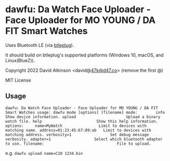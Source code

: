 
# dawfu: Da Watch Face Uploader - Face Uploader for MO YOUNG / DA FIT Smart Watches

Uses Bluetooth LE (via [btleplug](https://docs.rs/btleplug/latest/btleplug/)). 

It should build on btleplug's supported platforms (Windows 10, macOS, and Linux(BlueZ)).

Copyright 2022 David Atkinson <david@47k@d47.co> (remove the first @)

MIT License

## Usage
`
dawfu: Da Watch Face Uploader - Face Uploader for MO YOUNG / DA FIT Smart Watches
usage: dawfu mode [options] [filename]
mode:        info                        Show device information.
             upload                      Upload a binary watch file.
             help                        Show this help information.
options:     name=MyWatch                Limit to devices with matching name.
             address=01:23:45:67:89:ab   Limit to devices with matching address.
             verbosity=1                 Set debug message verbosity.
             adapter=1                   Select which bluetooth adapter to use.
filename:                                File to upload.
`

e.g.
`dawfu upload name=C20 1234.bin`
